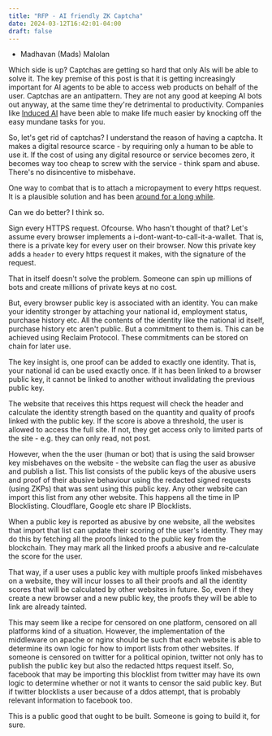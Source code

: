 ```yaml
---
title: "RFP - AI friendly ZK Captcha"
date: 2024-03-12T16:42:01-04:00
draft: false
---
```

- Madhavan (Mads) Malolan

Which side is up? Captchas are getting so hard that only AIs will be able to solve it.
The key premise of this post is that it is getting increasingly important for AI agents to be able to access web products on behalf of the user. Captchas are an antipattern. They are not any good at keeping AI bots out anyway, at the same time they're detrimental to productivity. Companies like [Induced AI](https://www.induced.ai/) have been able to make life much easier by knocking off the easy mundane tasks for you.

So, let's get rid of captchas?
I understand the reason of having a captcha. It makes a digital resource scarce - by requiring only a human to be able to use it. If the cost of using any digital resource or service becomes zero, it becomes way too cheap to screw with the service - think spam and abuse. There's no disincentive to misbehave.

One way to combat that is to attach a micropayment to every https request. It is a plausible solution and has been [around for a long while](https://wordpress.org/plugins/paid-membership/).

Can we do better? I think so.

Sign every HTTPS request. Ofcourse. Who hasn't thought of that?
Let's assume every browser implements a i-dont-want-to-call-it-a-wallet. That is, there is a private key for every user on their browser.
Now this private key adds a `header` to every https request it makes, with the signature of the request.

That in itself doesn't solve the problem. Someone can spin up millions of bots and create millions of private keys at no cost.

But, every browser public key is associated with an identity.
You can make your identity stronger by attaching your national id, employment status, purchase history etc. All the contents of the identity like the national id itself, purchase history etc aren't public. But a commitment to them is. This can be achieved using Reclaim Protocol. These commitments can be stored on chain for later use.

The key insight is, one proof can be added to exactly one identity. That is, your national id can be used exactly once. If it has been linked to a browser public key, it cannot be linked to another without invalidating the previous public key.

The website that receives this https request will check the header and calculate the identity strength based on the quantity and quality of proofs linked with the public key. If the score is above a threshold, the user is allowed to access the full site. If not, they get access only to limited parts of the site - e.g. they can only read, not post.

However, when the the user (human or bot) that is using the said browser key misbehaves on the website - the website can flag the user as abusive and publish a list. This list consists of the public keys of the abusive users and proof of their abusive behaviour using the redacted signed requests (using ZKPs) that was sent using this public key.
Any other website can import this list from any other website. This happens all the time in IP Blocklisting. Cloudflare, Google etc share IP Blocklists. 

When a public key is reported as abusive by one website, all the websites that import that list can update their scoring of the user's identity. They may do this by fetching all the proofs linked to the public key from the blockchain. They may mark all the linked proofs a abusive and re-calculate the score for the user.

That way, if a user uses a public key with multiple proofs linked misbehaves on a website, they will incur losses to all their proofs and all the identity scores that will be calculated by other websites in future. So, even if they create a new browser and a new public key, the proofs they will be able to link are already tainted.

This may seem like a recipe for censored on one platform, censored on all platforms kind of a situation. However, the implementation of the middleware on apache or nginx should be such that each website is able to determine its own logic for how to import lists from other websites. If someone is censored on twitter for a political opinion, twitter not only has to publish the public key but also the redacted https request itself. So, facebook that may be importing this blocklist from twitter may have its own logic to determine whether or not it wants to censor the said public key. But if twitter blocklists a user because of a ddos attempt, that is probably relevant information to facebook too.

This is a public good that ought to be built. Someone is going to build it, for sure.
